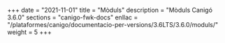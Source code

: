 +++
date        = "2021-11-01"
title       = "Mòduls"
description = "Mòduls Canigó 3.6.0"
sections    = "canigo-fwk-docs"
enllac		= "/plataformes/canigo/documentacio-per-versions/3.6LTS/3.6.0/moduls/"
weight      = 5
+++
